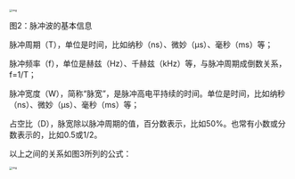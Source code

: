 <img src="https://tc8483.oss-cn-beijing.aliyuncs.com/image/v2-5c632e4c1e72934d6ba508b93b15ae6b_1440w.jpg" alt="img" style="zoom:33%;" />

图2：脉冲波的基本信息

脉冲周期（T），单位是时间，比如纳秒（ns）、微妙（μs）、毫秒（ms）等；

脉冲频率（f），单位是赫兹（Hz）、千赫兹（kHz）等，与脉冲周期成倒数关系，f=1/T；

脉冲宽度（W），简称“脉宽”，是脉冲高电平持续的时间。单位是时间，比如纳秒（ns）、微妙（μs）、毫秒（ms）等；

占空比（D），脉宽除以脉冲周期的值，百分数表示，比如50%。也常有小数或分数表示的，比如0.5或1/2。

以上之间的关系如图3所列的公式：

<img src="https://tc8483.oss-cn-beijing.aliyuncs.com/image/v2-0a0e9115348c91af098b1dbd23a46854_1440w.jpg" alt="img" style="zoom:33%;" />

